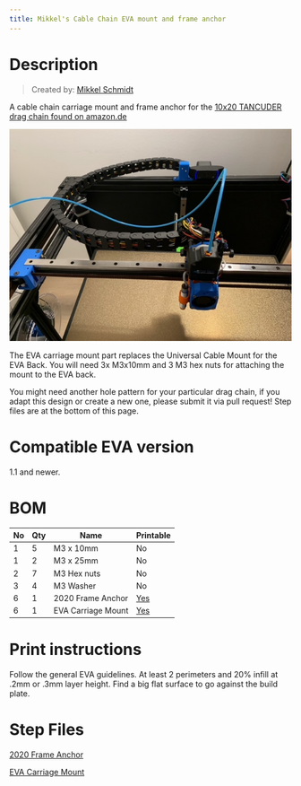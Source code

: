 ```yaml
---
title: Mikkel's Cable Chain EVA mount and frame anchor
---
```


# Description

> Created by: [Mikkel Schmidt](https://github.com/miklschmidt)

A cable chain carriage mount and frame anchor for the [10x20 TANCUDER drag chain found on amazon.de](https://www.amazon.de/gp/product/B07VGC8QJR/)

![tancuder_10x20_cable_chain](assets/tancuder_10x20_cable_chain.jpeg)

The EVA carriage mount part replaces the Universal Cable Mount for the EVA Back. You will need 3x M3x10mm and 3 M3 hex nuts for attaching the mount to the EVA back.

You might need another hole pattern for your particular drag chain, if you adapt this design or create a new one, please submit it via pull request! Step files are at the bottom of this page.

# Compatible EVA version
1.1 and newer.

# BOM
| No | Qty | Name                                           | Printable |
| -- | --- | ---------------------------------------------- | --------- |
| 1  | 5   | M3 x 10mm                                      | No        |
| 1  | 2   | M3 x 25mm                                      | No        |
| 2  | 7   | M3 Hex nuts                                    | No        |
| 3  | 4   | M3 Washer                                      | No        |
| 6  | 1   | 2020 Frame Anchor                              | [Yes](../stl/tancuder_10x20_cable_chain_2020_frame_anchor.stl) |
| 6  | 1   | EVA Carriage Mount                             | [Yes](../stl/tancuder_10x20_cable_chain_eva_mount.stl) |

# Print instructions
Follow the general EVA guidelines. At least 2 perimeters and 20% infill at .2mm or .3mm layer height. Find a big flat surface to go against the build plate.

# Step Files
[2020 Frame Anchor](../assets/tancuder_10x20_cable_chain_2020_frame_anchor.step)

[EVA Carriage Mount](../assets/tancuder_10x20_cable_chain_eva_mount.step)